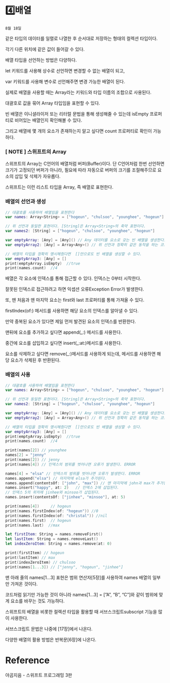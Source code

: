 # 4️⃣배열

`8월 18일`

같은 타입의 데이터를 일렬로 나열한 후 순서대로 저장하는 형태의 컬렉션 타입이다.

각기 다른 위치에 같은 값이 들어갈 수 있다.

배열 타입을 선언하는 방법은 다양하다.

let 키워드를 사용해 상수로 선언하면 변경할 수 없는 배열이 되고,

var 키워드를 사용해 변수로 선언해주면 변경 가능한 배열이 된다.

실제로 배열을 사용할 때는 Array라는 키워드와 타입 이름의 조합으로 사용된다.

대괄호로 값을 묶어 Array 타입임을 표현할 수 있다.

빈 배열은 이니셜라이저 또는 리터럴 문법을 통해 생성해줄 수 있는데 isEmpty 프로퍼티로 비어있는 배열인지 확인해볼 수 있다.

그리고 배열에 몇 개의 요소가 존재하는지 알고 싶다면 count 프로퍼티로 확인이 가능하다.

### [ NOTE ] 스위프트의 Array

스위프트의 Array는 C언어의 배열처럼 버퍼(Buffer)이다. 단 C언어처럼 한번 선언하면 크기가 고정되던 버퍼가 아니라, 필요에 따라 자동으로 버퍼의 크기를 조절해주므로 요소의 삽입 및 삭제가 자유롭다.

스위프트는 이런 리스트 타입을 Array, 즉 배열로 표현한다. 

### 배열의 선언과 생성

```swift
// 대괄호를 사용하여 배열임을 표현한다
var names: Array<String> = ["hogeun", "chulsoo", "younghee", "hogeun"]

// 위 선언과 동일한 표현이다. [String]은 Array<String>의 축약 표현이다.
var names2: [String] = ["hogeun", "chulsoo", "younghee", "hogeun"]

var emptyArray: [Any] = [Any]() // Any 데이터를 요소로 갖는 빈 배열을 생성한다.
var emptyArray2: [Any] = Array<Any>() // 위 선언과 정확히 같은 동작을 하는 코드이다.

// 배열의 타입을 정확히 명시해줬다면  []만으로도 빈 배열을 생성할 수 있다.
var emptyArray3: [Any] = []
print(emptyArray.isEmpty)  //true
print(names.count)  //4
```

배열은 각 요소에 인덱스를 통해 접근할 수 있다. 인덱스는 0부터 시작한다.

잘못된 인덱스로 접근하려고 하면 익셉션 오류Exception Error가 발생한다.

또, 맨 처음과 맨 마지막 요소는 first와 last 프로퍼티를 통해 가져올 수 있다. 

firstIndex(of:) 메서드를 사용하면 해당 요소의 인덱스를 알아낼 수 있다.

만약 중복된 요소가 있다면 제일 먼저 발견된 요소의 인덱스를 반환한다.

맨뒤에 요소를 추가하고 싶다면 append(_:) 메서드를 사용한다.

중간에 요소를 삽입하고 싶다면 insert(_:at:)메서드를 사용한다.

요소를 삭제하고 싶다면 remove(_:)메서드를 사용하게 되는데, 메서드를 사용하면 해당 요소가 삭제된 후 반환된다.

### 배열의 사용

```swift
// 대괄호를 사용하여 배열임을 표현한다
var names: Array<String> = ["hogeun", "chulsoo", "younghee", "hogeun"]

// 위 선언과 동일한 표현이다. [String]은 Array<String>의 축약 표현이다.
var names2: [String] = ["hogeun", "chulsoo", "younghee", "hogeun"]

var emptyArray: [Any] = [Any]() // Any 데이터를 요소로 갖는 빈 배열을 생성한다.
var emptyArray2: [Any] = Array<Any>() // 위 선언과 정확히 같은 동작을 하는 코드이다.

// 배열의 타입을 정확히 명시해줬다면  []만으로도 빈 배열을 생성할 수 있다.
var emptyArray3: [Any] = []
print(emptyArray.isEmpty)  //true
print(names.count)  //4

print(names[2]) // younghee
names[2] = "jenny"
print(names[2]) // jenny
print(names[4]) // 인덱스의 범위를 벗어나면 오류가 발생한다. ERROR

names[4] = "elsa" // 인덱스의 범위를 벗어나면 오류가 발생한다. ERROR
names.append("elsa") // 마지막에 elsa가 추가된다.
names.append(contentsOf: ["john", "max"]) // 맨 마지막에 john과 max가 추가된다.
names.insert("happy", at: 2)   // 인덱스 2에 삽입된다.
// 인덱스 5의 위치에 jinhee와 minsoo가 삽입된다.
names.insert(contentsOf: ["jinhee", "minsoo"], at: 5)

print(names[4])     // hogeun
print(names.firstIndex(of: "hogeun")) //0
print(names.firstIndex(of: "christal")) //nil
print(names.first)  // hogeun
print(names.last)  //max

let firstItem: String = names.removeFirst()
let lastItem: String = names.removeLast()
let indexZeroItem: String = names.remove(at: 0)

print(firstItem) // hogeun
print(lastItem) // max
print(indexZeroItem) // chulsoo
print(names[1...3]) // ["jenny", "hogeun", "jinhee"]
```

맨 아래 줄의 names[1…3] 표현은 범위 연산자[5장]를 사용하여 names 배열의 일부만 가져온 것이다.

코드처럼 읽기만 가능한 것이 아니라 names[1…3] = [”A”, “B”, “C”]와 같이 범위에 맞게 요소를 바꾸는 것도 가능하다.

스위프트의 배열을 비롯한 컬렉션 타입을 활용할 때 서브스크립트subscript 기능을 많이 사용한다.

서브스크립트 문법은 나중에 [17장]에서 나온다.

다양한 배열의 활용 방법은 반복문[6장]에 나온다.

# Reference

야곰지음 - 스위프트 프로그래밍 3판
